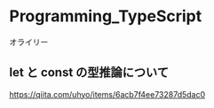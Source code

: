 # Programming_TypeScript

オライリー

## let と const の型推論について

https://qiita.com/uhyo/items/6acb7f4ee73287d5dac0
